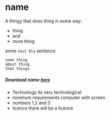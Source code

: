 # name
A thingy that does thing in some way.
- thing
- and
- more thing

some `test bla` sentence

```
some thing
about thing
that things
```

##### Download name [here](http:www.google.com)
- Technology
its very technological
- minimum requirements
computer with screen
- numbers
1,2 and 3
- licence
there will be a licence
